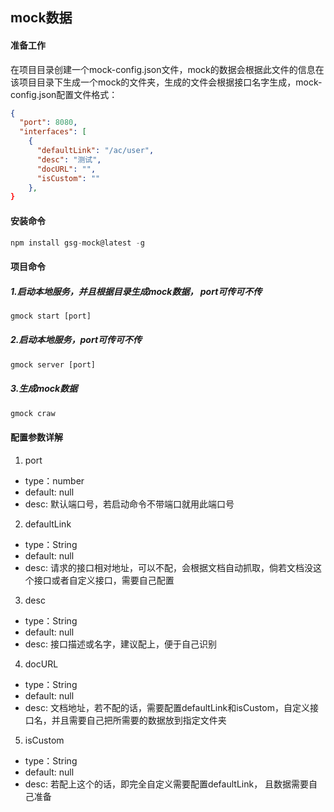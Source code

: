 ## mock数据

#### 准备工作
在项目目录创建一个mock-config.json文件，mock的数据会根据此文件的信息在该项目目录下生成一个mock的文件夹，生成的文件会根据接口名字生成，mock-config.json配置文件格式：
```json
{
  "port": 8080,
  "interfaces": [
    {
      "defaultLink": "/ac/user",
      "desc": "测试",
      "docURL": "",
      "isCustom": ""
    },
}
```

#### 安装命令

```javascript
npm install gsg-mock@latest -g
```

#### 项目命令

##### 1.启动本地服务，并且根据目录生成mock数据， port可传可不传
```javascript
gmock start [port]
```

##### 2.启动本地服务，port可传可不传
```javascript
gmock server [port]
```

##### 3.生成mock数据
```javascript
gmock craw
```

#### 配置参数详解

1. port

 + type：number
 + default: null
 + desc: 默认端口号，若启动命令不带端口就用此端口号

2. defaultLink

 + type：String
 + default: null
 + desc: 请求的接口相对地址，可以不配，会根据文档自动抓取，倘若文档没这个接口或者自定义接口，需要自己配置

3. desc

 + type：String
 + default: null
 + desc: 接口描述或名字，建议配上，便于自己识别

4. docURL

 + type：String
 + default: null
 + desc: 文档地址，若不配的话，需要配置defaultLink和isCustom，自定义接口名，并且需要自己把所需要的数据放到指定文件夹

5. isCustom

 + type：String
 + default: null
 + desc: 若配上这个的话，即完全自定义需要配置defaultLink， 且数据需要自己准备


